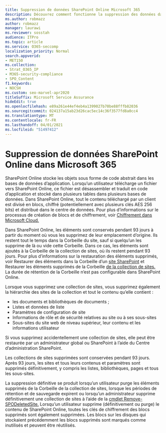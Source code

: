 ```yaml
---
title: Suppression de données SharePoint Online Microsoft 365
description: Découvrez comment fonctionne la suppression des données dans SharePoint Online, par exemple l’endroit où le contenu supprimé est stocké et pendant combien de temps.
ms.author: robmazz
author: robmazz
manager: laurawi
ms.reviewer: sosstah
audience: ITPro
ms.topic: article
ms.service: O365-seccomp
localization_priority: Normal
search.appverid:
- MET150
ms.collection:
- Strat_O365_IP
- M365-security-compliance
- SPO_Content
f1.keywords:
- NOCSH
ms.custom: seo-marvel-apr2020
titleSuffix: Microsoft Service Assurance
hideEdit: true
ms.openlocfilehash: e89a261e44ef4eb4a1399027b70be88fffb82036
ms.sourcegitcommit: 024137a15ab23d26cac5ec14c36f3577fd8a0cc4
ms.translationtype: MT
ms.contentlocale: fr-FR
ms.lasthandoff: 04/01/2021
ms.locfileid: "51497412"
---
```

# <a name="sharepoint-online-data-deletion-in-microsoft-365"></a>Suppression de données SharePoint Online dans Microsoft 365

SharePoint Online stocke les objets sous forme de code abstrait dans les bases de données d’application. Lorsqu’un utilisateur télécharge un fichier vers SharePoint Online, ce fichier est désassembler et traduit en code d’application et stocké dans plusieurs tables dans plusieurs bases de données. Dans SharePoint Online, tout le contenu téléchargé par un client est divisé en blocs, chiffré (potentiellement avec plusieurs clés AES 256 bits) et distribué dans le centre de données. Pour plus d’informations sur le processus de création de blocs et de chiffrement, voir [Chiffrement dans Microsoft Cloud.](/microsoft-365/compliance/office-365-encryption-in-the-microsoft-cloud-overview) 

Dans SharePoint Online, les éléments sont conservés pendant 93 jours à partir du moment où vous les supprimez de leur emplacement d’origine. Ils restent tout le temps dans la Corbeille du site, sauf si quelqu’un les supprime de là ou vide cette Corbeille. Dans ce cas, les éléments sont ajoutés à la Corbeille de la collection de sites, où ils restent pendant 93 jours. Pour plus d’informations sur la restauration des éléments supprimés, voir Restaurer des éléments dans la Corbeille d’un [site SharePoint](https://support.office.com/article/6df466b6-55f2-4898-8d6e-c0dff851a0be#ID0EAADAAA=Online
) et Restaurer les éléments supprimés de la Corbeille [de la collection de sites.](https://support.office.com/article/5fa924ee-16d7-487b-9a0a-021b9062d14b) La durée de rétention de la Corbeille n’est pas configurable dans SharePoint Online.

Lorsque vous supprimez une collection de sites, vous supprimez également la hiérarchie des sites de la collection et tout le contenu qu’elle contient :

- les documents et bibliothèques de documents ;
- Listes et données de liste
- Paramètres de configuration de site
- Informations de rôle et de sécurité relatives au site ou à ses sous-sites
- Sous-sites du site web de niveau supérieur, leur contenu et les informations utilisateur

Si vous supprimez accidentellement une collection de sites, elle peut être restaurée par un administrateur global ou SharePoint à l’aide du Centre d’administration SharePoint.

Les collections de sites supprimées sont conservées pendant 93 jours. Après 93 jours, les sites et tous leurs contenus et paramètres sont supprimés définitivement, y compris les listes, bibliothèques, pages et tous les sous-sites.

La suppression définitive se produit lorsqu’un utilisateur purge les éléments supprimés de la Corbeille de la collection de sites, lorsque les périodes de rétention et de sauvegarde expirent ou lorsqu’un administrateur supprime définitivement une collection de sites à l’aide de la [cmdlet Remove-SPODeletedSite.](/powershell/module/sharepoint-online/remove-spodeletedsite) Lorsqu’un utilisateur supprime (définitivement ou purge) le contenu de SharePoint Online, toutes les clés de chiffrement des blocs supprimés sont également supprimées. Les blocs sur les disques qui stockaient précédemment les blocs supprimés sont marqués comme inutilisés et peuvent être réutilisés.
